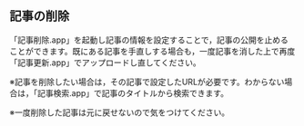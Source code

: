 ## 記事の削除

「記事削除.app」を起動し記事の情報を設定することで，記事の公開を止めることができます。既にある記事を手直しする場合も，一度記事を消した上で再度「記事更新.app」でアップロードし直してください。

※記事を削除したい場合は，その記事で設定したURLが必要です。わからない場合は，「記事検索.app」で記事のタイトルから検索できます。

※一度削除した記事は元に戻せないので気をつけてください。




